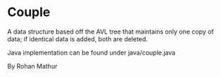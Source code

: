 Couple
======

A data structure based off the AVL tree that maintains only one copy of data; if identical data is added, both are deleted.

Java implementation can be found under java/couple.java

By Rohan Mathur
